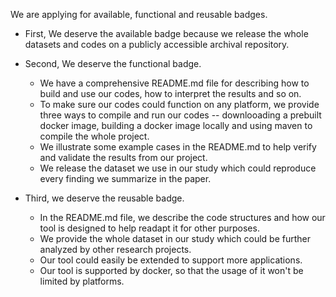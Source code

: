 We are applying for available, functional and reusable badges.

- First, We deserve the available badge because we release the whole datasets and codes on a publicly accessible archival repository.

- Second, We deserve the functional badge.
  - We have a comprehensive README.md file for describing how to build and use our codes, how to interpret the results and so on.
  - To make sure our codes could function on any platform, we provide three ways to compile and run our codes -- downlooading a prebuilt docker image, building a docker image locally and using maven to compile the whole project.  
  - We illustrate some example cases in the README.md to help verify and validate the results from our project.
  - We release the dataset we use in our study which could reproduce every finding we summarize in the paper.
  
- Third, we deserve the reusable badge.
  - In the README.md file, we describe the code structures and how our tool is designed to help readapt it for other purposes.
  - We provide the whole dataset in our study which could be further analyzed by other research projects.
  - Our tool could easily be extended to support more applications.
  - Our tool is supported by docker, so that the usage of it won't be limited by platforms.
  
  

